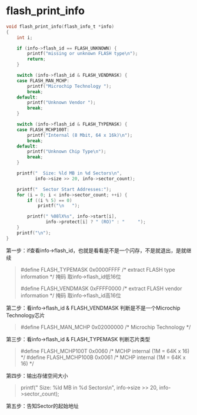 # flash_print_info

```c
void flash_print_info(flash_info_t *info)
{
	int i;

	if (info->flash_id == FLASH_UNKNOWN) {
		printf("missing or unknown FLASH type\n");
		return;
	}

	switch (info->flash_id & FLASH_VENDMASK) {
	case FLASH_MAN_MCHP:
		printf("Microchip Technology ");
		break;
	default:
		printf("Unknown Vendor ");
		break;
	}

	switch (info->flash_id & FLASH_TYPEMASK) {
	case FLASH_MCHP100T:
		printf("Internal (8 Mbit, 64 x 16k)\n");
		break;
	default:
		printf("Unknown Chip Type\n");
		break;
	}

	printf("  Size: %ld MB in %d Sectors\n",
	       info->size >> 20, info->sector_count);

	printf("  Sector Start Addresses:");
	for (i = 0; i < info->sector_count; ++i) {
		if ((i % 5) == 0)
			printf("\n   ");

		printf(" %08lX%s", info->start[i],
		       info->protect[i] ? " (RO)" : "     ");
	}
	printf("\n");
}
```

第一步：if查看info->flash_id，也就是看看是不是一个闪存，不是就退出，是就继续

> #define FLASH_TYPEMASK	0x0000FFFF	/* extract FLASH type	information	\*/
> 掩码 取info->flash_id低16位
>
> #define FLASH_VENDMASK	0xFFFF0000	/* extract FLASH vendor information	*/
> 掩码 取info->flash_id高16位

第二步：看info->flash_id & FLASH_VENDMASK 判断是不是一个Microchip Technology芯片

> #define FLASH_MAN_MCHP	0x02000000	/* Microchip Technology		*/

第三步：看info->flash_id & FLASH_TYPEMASK 判断芯片类型

> #define FLASH_MCHP100T	0x0060		/* MCHP internal (1M = 64K x 16) \*/
> #define FLASH_MCHP100B	0x0061		/* MCHP internal (1M = 64K x 16) */

第四步：输出存储空间大小

> printf("  Size: %ld MB in %d Sectors\n",
> 	info->size >> 20, info->sector_count);

第五步：告知Sector的起始地址